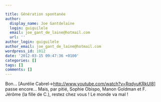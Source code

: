 ```yaml
---

title: Génération spontanée
author:
  display_name: Joe Gantdelaine
  login: guiguilele
  email: joe_gant_de_laine@hotmail.com
  url: ''
author_login: guiguilele
author_email: joe_gant_de_laine@hotmail.com
wordpress_id: 1012
date: '2012-03-15 09:47:36 +0100'
categories: []
tags: []
comments: []
---
```

Bon... [Aurélie Cabrel->http://www.youtube.com/watch?v=RqdyuKRkUl8] passe encore... Mais, par pitié, Sophie Obispo, Manon Goldman et F. Jérôme (la fille de C.), restez chez vous ! Le monde va mal !
